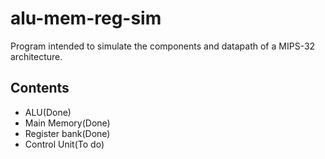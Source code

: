# alu-mem-reg-sim
Program intended to simulate the components and datapath of a MIPS-32
architecture.

## Contents
* ALU(Done)
* Main Memory(Done)
* Register bank(Done)
* Control Unit(To do)
